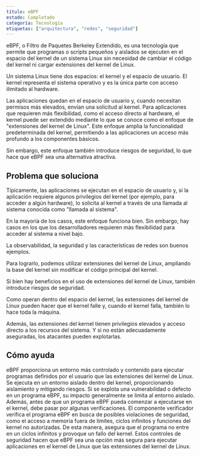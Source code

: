 ```yaml
---
título: eBPF
estado: Completado
categoría: Tecnología
etiquetas: ["arquitectura", "redes", "seguridad"]
---
```


eBPF, o Filtro de Paquetes Berkeley Extendido, es una tecnología que permite que programas o scripts pequeños y aislados se ejecuten en el espacio del kernel de un sistema Linux sin necesidad de cambiar el código del kernel ni cargar extensiones del kernel de Linux.

Un sistema Linux tiene dos espacios: el kernel y el espacio de usuario. 
El kernel representa el sistema operativo y es la única parte con acceso ilimitado al hardware. 

Las aplicaciones quedan en el espacio de usuario y, cuando necesitan permisos más elevados,
envían una solicitud al kernel.
Para aplicaciones que requieren más flexibilidad, como el acceso directo al hardware, el kernel puede ser extendido mediante lo que se conoce como el enfoque de "extensiones del kernel de Linux". Este enfoque amplía la funcionalidad predeterminada del kernel, permitiendo a las aplicaciones un acceso más profundo a los componentes básicos. 

Sin embargo, este enfoque también introduce riesgos de seguridad, lo que hace que eBPF sea una alternativa atractiva.

## Problema que soluciona
Típicamente, las aplicaciones se ejecutan en el espacio de usuario y, si la aplicación requiere algunos privilegios del kernel (por ejemplo, para acceder a algún hardware), lo solicita al kernel a través de una llamada al sistema conocida como "llamada al sistema".  

En la mayoría de los casos, este enfoque funciona bien. Sin embargo, hay casos en los que los desarrolladores requieren más flexibilidad para acceder al sistema a nivel bajo.

La observabilidad, la seguridad y las características de redes son buenos ejemplos.

Para lograrlo, podemos utilizar extensiones del kernel de Linux, ampliando la base del kernel sin modificar el código principal del kernel. 

Si bien hay beneficios en el uso de extensiones del kernel de Linux, también introduce riesgos de seguridad. 

Como operan dentro del espacio del kernel, las extensiones del kernel de Linux pueden hacer que el kernel falle y, cuando el kernel falla, también lo hace toda la máquina.

Además, las extensiones del kernel tienen privilegios elevados y acceso directo a los recursos del sistema. Y si no están adecuadamente aseguradas, los atacantes pueden explotarlas.

## Cómo ayuda
eBPF proporciona un entorno más controlado y contenido para ejecutar programas definidos por el usuario que las extensiones del kernel de Linux.
Se ejecuta en un entorno aislado dentro del kernel, proporcionando aislamiento y mitigando riesgos. 
Si se explota una vulnerabilidad o defecto en un programa eBPF, su impacto generalmente se limita al entorno aislado.
Además, antes de que un programa eBPF pueda comenzar a ejecutarse en el kernel, debe pasar por algunas verificaciones. 
El componente verificador verifica el programa eBPF en busca de posibles violaciones de seguridad, como el acceso a memoria fuera de límites, ciclos infinitos y funciones del kernel no autorizadas.
De esta manera, asegura que el programa no entre en un ciclos infinitos y provoque un fallo del kernel.
Estos controles de seguridad hacen que eBPF sea una opción más segura para ejecutar aplicaciones en el kernel de Linux que las extensiones del kernel de Linux.